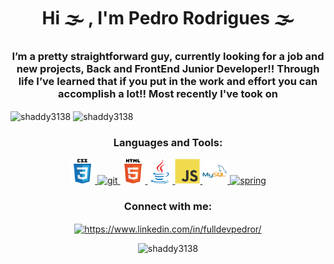 <h1 align="center">Hi 🌫️ , I'm Pedro Rodrigues 🌫️ </h1>
<h3 align="center">I’m a pretty straightforward guy, currently looking for a job and new projects, Back and FrontEnd Junior Developer!! Through life I’ve learned that if you put in the work and effort you can accomplish a lot!! Most recently I've took on</h3>

<p><img align="center" src="https://github-readme-stats.vercel.app/api/top-langs?username=shaddy3138&show_icons=true&locale=en&layout=compact" alt="shaddy3138" /> <img align="center" src="https://github-readme-stats.vercel.app/api?username=shaddy3138&show_icons=true&locale=en" alt="shaddy3138" /> </p>

</p>
<h3 align="center">Languages and Tools:</h3>
<p align="center"> <a href="https://www.w3schools.com/css/" target="_blank" rel="noreferrer"> <img src="https://raw.githubusercontent.com/devicons/devicon/master/icons/css3/css3-original-wordmark.svg" alt="css3" width="40" height="40"/> </a> <a href="https://git-scm.com/" target="_blank" rel="noreferrer"> <img src="https://www.vectorlogo.zone/logos/git-scm/git-scm-icon.svg" alt="git" width="40" height="40"/> </a> <a href="https://www.w3.org/html/" target="_blank" rel="noreferrer"> <img src="https://raw.githubusercontent.com/devicons/devicon/master/icons/html5/html5-original-wordmark.svg" alt="html5" width="40" height="40"/> </a> <a href="https://www.java.com" target="_blank" rel="noreferrer"> <img src="https://raw.githubusercontent.com/devicons/devicon/master/icons/java/java-original.svg" alt="java" width="40" height="40"/> </a> <a href="https://developer.mozilla.org/en-US/docs/Web/JavaScript" target="_blank" rel="noreferrer"> <img src="https://raw.githubusercontent.com/devicons/devicon/master/icons/javascript/javascript-original.svg" alt="javascript" width="40" height="40"/> </a> <a href="https://www.mysql.com/" target="_blank" rel="noreferrer"> <img src="https://raw.githubusercontent.com/devicons/devicon/master/icons/mysql/mysql-original-wordmark.svg" alt="mysql" width="40" height="40"/> </a> <a href="https://spring.io/" target="_blank" rel="noreferrer"> <img src="https://www.vectorlogo.zone/logos/springio/springio-icon.svg" alt="spring" width="40" height="40"/> </a> </p>

<p><h3 align="center">Connect with me:</h3></p>

<p align="center">
<a href="https://linkedin.com/in/https://www.linkedin.com/in/fulldevpedror/" target="blank"><img align="center" src="https://raw.githubusercontent.com/rahuldkjain/github-profile-readme-generator/master/src/images/icons/Social/linked-in-alt.svg" alt="https://www.linkedin.com/in/fulldevpedror/" height="30" width="40" /></a>
</p>
<p align="center"> <img src="https://komarev.com/ghpvc/?username=shaddy3138&label=Profile%20views&color=0e75b6&style=flat" alt="shaddy3138" /> </p>
